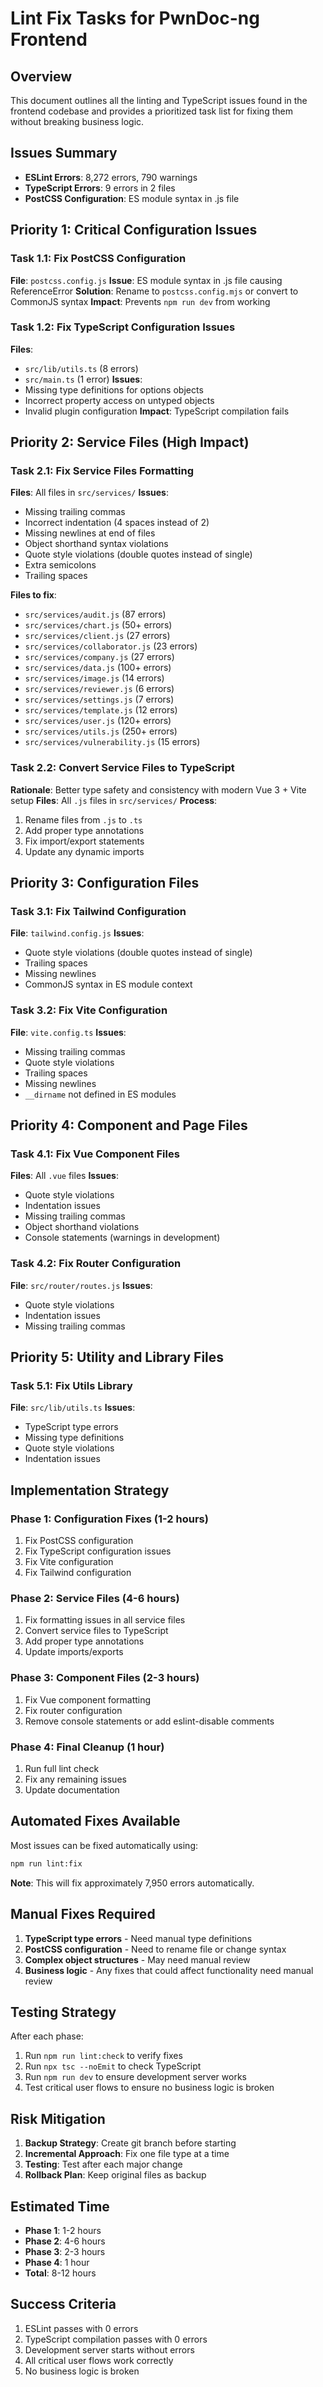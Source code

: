 # Lint Fix Tasks for PwnDoc-ng Frontend

## Overview
This document outlines all the linting and TypeScript issues found in the frontend codebase and provides a prioritized task list for fixing them without breaking business logic.

## Issues Summary
- **ESLint Errors**: 8,272 errors, 790 warnings
- **TypeScript Errors**: 9 errors in 2 files
- **PostCSS Configuration**: ES module syntax in .js file

## Priority 1: Critical Configuration Issues

### Task 1.1: Fix PostCSS Configuration
**File**: `postcss.config.js`
**Issue**: ES module syntax in .js file causing ReferenceError
**Solution**: Rename to `postcss.config.mjs` or convert to CommonJS syntax
**Impact**: Prevents `npm run dev` from working

### Task 1.2: Fix TypeScript Configuration Issues
**Files**: 
- `src/lib/utils.ts` (8 errors)
- `src/main.ts` (1 error)
**Issues**: 
- Missing type definitions for options objects
- Incorrect property access on untyped objects
- Invalid plugin configuration
**Impact**: TypeScript compilation fails

## Priority 2: Service Files (High Impact)

### Task 2.1: Fix Service Files Formatting
**Files**: All files in `src/services/`
**Issues**:
- Missing trailing commas
- Incorrect indentation (4 spaces instead of 2)
- Missing newlines at end of files
- Object shorthand syntax violations
- Quote style violations (double quotes instead of single)
- Extra semicolons
- Trailing spaces

**Files to fix**:
- `src/services/audit.js` (87 errors)
- `src/services/chart.js` (50+ errors)
- `src/services/client.js` (27 errors)
- `src/services/collaborator.js` (23 errors)
- `src/services/company.js` (27 errors)
- `src/services/data.js` (100+ errors)
- `src/services/image.js` (14 errors)
- `src/services/reviewer.js` (6 errors)
- `src/services/settings.js` (7 errors)
- `src/services/template.js` (12 errors)
- `src/services/user.js` (120+ errors)
- `src/services/utils.js` (250+ errors)
- `src/services/vulnerability.js` (15 errors)

### Task 2.2: Convert Service Files to TypeScript
**Rationale**: Better type safety and consistency with modern Vue 3 + Vite setup
**Files**: All `.js` files in `src/services/`
**Process**:
1. Rename files from `.js` to `.ts`
2. Add proper type annotations
3. Fix import/export statements
4. Update any dynamic imports

## Priority 3: Configuration Files

### Task 3.1: Fix Tailwind Configuration
**File**: `tailwind.config.js`
**Issues**:
- Quote style violations (double quotes instead of single)
- Trailing spaces
- Missing newlines
- CommonJS syntax in ES module context

### Task 3.2: Fix Vite Configuration
**File**: `vite.config.ts`
**Issues**:
- Missing trailing commas
- Quote style violations
- Trailing spaces
- Missing newlines
- `__dirname` not defined in ES modules

## Priority 4: Component and Page Files

### Task 4.1: Fix Vue Component Files
**Files**: All `.vue` files
**Issues**:
- Quote style violations
- Indentation issues
- Missing trailing commas
- Object shorthand violations
- Console statements (warnings in development)

### Task 4.2: Fix Router Configuration
**File**: `src/router/routes.js`
**Issues**:
- Quote style violations
- Indentation issues
- Missing trailing commas

## Priority 5: Utility and Library Files

### Task 5.1: Fix Utils Library
**File**: `src/lib/utils.ts`
**Issues**:
- TypeScript type errors
- Missing type definitions
- Quote style violations
- Indentation issues

## Implementation Strategy

### Phase 1: Configuration Fixes (1-2 hours)
1. Fix PostCSS configuration
2. Fix TypeScript configuration issues
3. Fix Vite configuration
4. Fix Tailwind configuration

### Phase 2: Service Files (4-6 hours)
1. Fix formatting issues in all service files
2. Convert service files to TypeScript
3. Add proper type annotations
4. Update imports/exports

### Phase 3: Component Files (2-3 hours)
1. Fix Vue component formatting
2. Fix router configuration
3. Remove console statements or add eslint-disable comments

### Phase 4: Final Cleanup (1 hour)
1. Run full lint check
2. Fix any remaining issues
3. Update documentation

## Automated Fixes Available

Most issues can be fixed automatically using:
```bash
npm run lint:fix
```

**Note**: This will fix approximately 7,950 errors automatically.

## Manual Fixes Required

1. **TypeScript type errors** - Need manual type definitions
2. **PostCSS configuration** - Need to rename file or change syntax
3. **Complex object structures** - May need manual review
4. **Business logic** - Any fixes that could affect functionality need manual review

## Testing Strategy

After each phase:
1. Run `npm run lint:check` to verify fixes
2. Run `npx tsc --noEmit` to check TypeScript
3. Run `npm run dev` to ensure development server works
4. Test critical user flows to ensure no business logic is broken

## Risk Mitigation

1. **Backup Strategy**: Create git branch before starting
2. **Incremental Approach**: Fix one file type at a time
3. **Testing**: Test after each major change
4. **Rollback Plan**: Keep original files as backup

## Estimated Time

- **Phase 1**: 1-2 hours
- **Phase 2**: 4-6 hours  
- **Phase 3**: 2-3 hours
- **Phase 4**: 1 hour
- **Total**: 8-12 hours

## Success Criteria

1. ESLint passes with 0 errors
2. TypeScript compilation passes with 0 errors
3. Development server starts without errors
4. All critical user flows work correctly
5. No business logic is broken 
